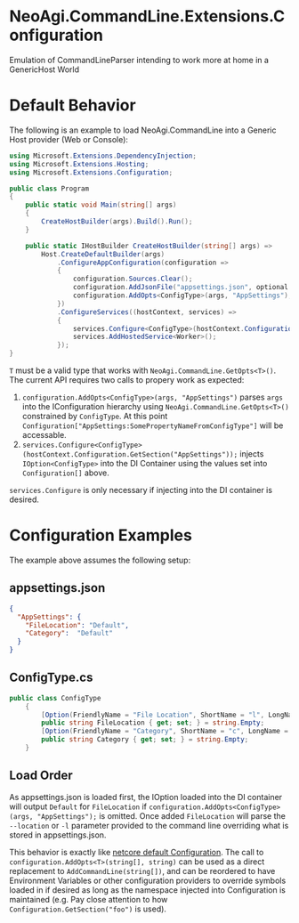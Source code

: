 NeoAgi.CommandLine.Extensions.Configuration
===========================================

Emulation of CommandLineParser intending to work more at home in a GenericHost World

Default Behavior
===============

The following is an example to load NeoAgi.CommandLine into a Generic Host provider (Web or Console):

```csharp
using Microsoft.Extensions.DependencyInjection;
using Microsoft.Extensions.Hosting;
using Microsoft.Extensions.Configuration;

public class Program
{
    public static void Main(string[] args)
    {
        CreateHostBuilder(args).Build().Run();
    }

    public static IHostBuilder CreateHostBuilder(string[] args) =>
        Host.CreateDefaultBuilder(args)
            .ConfigureAppConfiguration(configuration =>
            {
                configuration.Sources.Clear();
                configuration.AddJsonFile("appsettings.json", optional: false);
                configuration.AddOpts<ConfigType>(args, "AppSettings");
            })
            .ConfigureServices((hostContext, services) =>
            {
                services.Configure<ConfigType>(hostContext.Configuration.GetSection("AppSettings"));
                services.AddHostedService<Worker>();
            });
}
```

`T` must be a valid type that works with `NeoAgi.CommandLine.GetOpts<T>()`.  The current API requires two calls to propery work as expected:

1. `configuration.AddOpts<ConfigType>(args, "AppSettings")` parses `args` into the IConfiguration hierarchy using `NeoAgi.CommandLine.GetOpts<T>()` constrained by `ConfigType`.  At this point `Configuration["AppSettings:SomePropertyNameFromConfigType"]` will be accessable.
1. `services.Configure<ConfigType>(hostContext.Configuration.GetSection("AppSettings"));` injects `IOption<ConfigType>` into the DI Container using the values set into `Configuration[]` above.  

`services.Configure` is only necessary if injecting into the DI container is desired.

Configuration Examples
==============

The example above assumes the following setup:

appsettings.json
-----------------

```json
{
  "AppSettings": {
    "FileLocation": "Default",
    "Category":  "Default"
  }
}
```

ConfigType.cs
--------------

```csharp
public class ConfigType
    {
        [Option(FriendlyName = "File Location", ShortName = "l", LongName = "location", Description = "Path of the File to Parse", Required = true)]
        public string FileLocation { get; set; } = string.Empty;
        [Option(FriendlyName = "Category", ShortName = "c", LongName = "category", Description = "Name of the Category", Required = false)]
        public string Category { get; set; } = string.Empty;
    }
```

Load Order
-----------

As appsettings.json is loaded first, the IOption<ConfigType> loaded into the DI container will output `Default` for `FileLocation` if `configuration.AddOpts<ConfigType>(args, "AppSettings");` is omitted.  Once added `FileLocation` will parse the `--location` or `-l` parameter provided to the command line overriding what is stored in appsettings.json.  

This behavior is exactly like [netcore default Configuration](https://docs.microsoft.com/en-us/aspnet/core/fundamentals/configuration/?view=aspnetcore-5.0#default-configuration-1).  The call to `configuration.AddOpts<T>(string[], string)` can be used as a direct replacement to `AddCommandLine(string[])`, and can be reordered to have Environment Variables or other configuration providers to override symbols loaded in if desired as long as the namespace injected into Configuration is maintained (e.g. Pay close attention to how `Configuration.GetSection("foo")` is used).